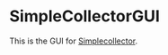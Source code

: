 # SimpleCollectorGUI

This is the GUI for [Simplecollector](https://bitbucket.org/Johan-EU/simplecollector).


